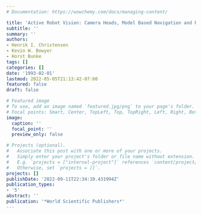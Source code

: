 ```yaml
---
# Documentation: https://wowchemy.com/docs/managing-content/

title: 'Active Robot Vision: Camera Heads, Model Based Navigation and Reactive Control'
subtitle: ''
summary: ''
authors:
- Henrik I. Christensen
- Kevin W. Bowyer
- Horst Bunke
tags: []
categories: []
date: '1993-02-01'
lastmod: 2022-05-05T21:13:42-07:00
featured: false
draft: false

# Featured image
# To use, add an image named `featured.jpg/png` to your page's folder.
# Focal points: Smart, Center, TopLeft, Top, TopRight, Left, Right, BottomLeft, Bottom, BottomRight.
image:
  caption: ''
  focal_point: ''
  preview_only: false

# Projects (optional).
#   Associate this post with one or more of your projects.
#   Simply enter your project's folder or file name without extension.
#   E.g. `projects = ["internal-project"]` references `content/project/deep-learning/index.md`.
#   Otherwise, set `projects = []`.
projects: []
publishDate: '2022-09-11T22:34:10.431994Z'
publication_types:
- '5'
abstract: ''
publication: '*World Scientific Publishers*'
---
```

